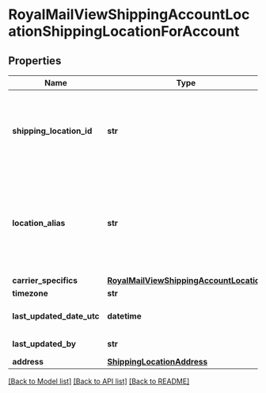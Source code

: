 # RoyalMailViewShippingAccountLocationShippingLocationForAccount

## Properties
Name | Type | Description | Notes
------------ | ------------- | ------------- | -------------
**shipping_location_id** | **str** | Shipping Location Id &lt;br /&gt;The system identifier for this shipping location. | 
**location_alias** | **str** | Shipping Location Alias &lt;br /&gt;Your identifier for this shipping location. Must be unique. | 
**carrier_specifics** | [**RoyalMailViewShippingAccountLocation**](RoyalMailViewShippingAccountLocation.md) |  | 
**timezone** | **str** | Time zone | 
**last_updated_date_utc** | **datetime** | Last Updated Date UTC | 
**last_updated_by** | **str** | Last Updated By | 
**address** | [**ShippingLocationAddress**](ShippingLocationAddress.md) |  | 

[[Back to Model list]](../README.md#documentation-for-models) [[Back to API list]](../README.md#documentation-for-api-endpoints) [[Back to README]](../README.md)

